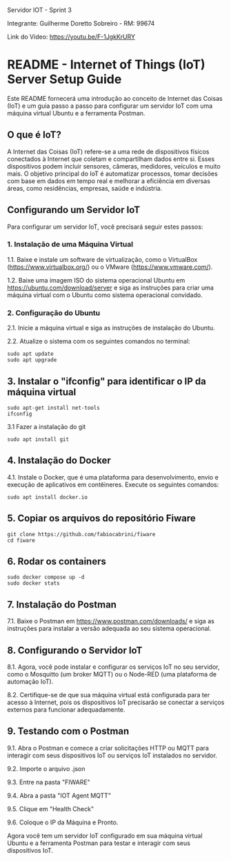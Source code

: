 Servidor IOT - Sprint 3

Integrante:
Guilherme Doretto Sobreiro - RM: 99674

Link do Vídeo: https://youtu.be/F-1JgkKrURY

# README - Internet of Things (IoT) Server Setup Guide

Este README fornecerá uma introdução ao conceito de Internet das Coisas (IoT) e um guia passo a passo para configurar um servidor IoT com uma máquina virtual Ubuntu e a ferramenta Postman.

## O que é IoT?

A Internet das Coisas (IoT) refere-se a uma rede de dispositivos físicos conectados à Internet que coletam e compartilham dados entre si. Esses dispositivos podem incluir sensores, câmeras, medidores, veículos e muito mais. O objetivo principal do IoT é automatizar processos, tomar decisões com base em dados em tempo real e melhorar a eficiência em diversas áreas, como residências, empresas, saúde e indústria.

## Configurando um Servidor IoT

Para configurar um servidor IoT, você precisará seguir estes passos:

### 1. Instalação de uma Máquina Virtual

1.1. Baixe e instale um software de virtualização, como o VirtualBox (https://www.virtualbox.org/) ou o VMware (https://www.vmware.com/).

1.2. Baixe uma imagem ISO do sistema operacional Ubuntu em https://ubuntu.com/download/server e siga as instruções para criar uma máquina virtual com o Ubuntu como sistema operacional convidado.

### 2. Configuração do Ubuntu

2.1. Inicie a máquina virtual e siga as instruções de instalação do Ubuntu.

2.2. Atualize o sistema com os seguintes comandos no terminal:

```
sudo apt update
sudo apt upgrade
```

## 3. Instalar o "ifconfig" para identificar o IP da máquina virtual
```
sudo apt-get install net-tools
ifconfig
```

3.1 Fazer a instalação do git
```
sudo apt install git
```

## 4. Instalação do Docker
4.1. Instale o Docker, que é uma plataforma para desenvolvimento, envio e execução de aplicativos em contêineres. Execute os seguintes comandos:
```
sudo apt install docker.io
```

## 5. Copiar os arquivos do repositório Fiware
```
git clone https://github.com/fabiocabrini/fiware
cd fiware
```

## 6. Rodar os containers
```
sudo docker compose up -d
sudo docker stats
```

## 7. Instalação do Postman

7.1. Baixe o Postman em https://www.postman.com/downloads/ e siga as instruções para instalar a versão adequada ao seu sistema operacional.

## 8. Configurando o Servidor IoT
8.1. Agora, você pode instalar e configurar os serviços IoT no seu servidor, como o Mosquitto (um broker MQTT) ou o Node-RED (uma plataforma de automação IoT).

8.2. Certifique-se de que sua máquina virtual está configurada para ter acesso à Internet, pois os dispositivos IoT precisarão se conectar a serviços externos para funcionar adequadamente.

## 9. Testando com o Postman
9.1. Abra o Postman e comece a criar solicitações HTTP ou MQTT para interagir com seus dispositivos IoT ou serviços IoT instalados no servidor.

9.2. Importe o arquivo .json

9.3. Entre na pasta "FIWARE"

9.4. Abra a pasta "IOT Agent MQTT"

9.5. Clique em "Health Check"

9.6. Coloque o IP da Máquina e Pronto.


Agora você tem um servidor IoT configurado em sua máquina virtual Ubuntu e a ferramenta Postman para testar e interagir com seus dispositivos IoT.
